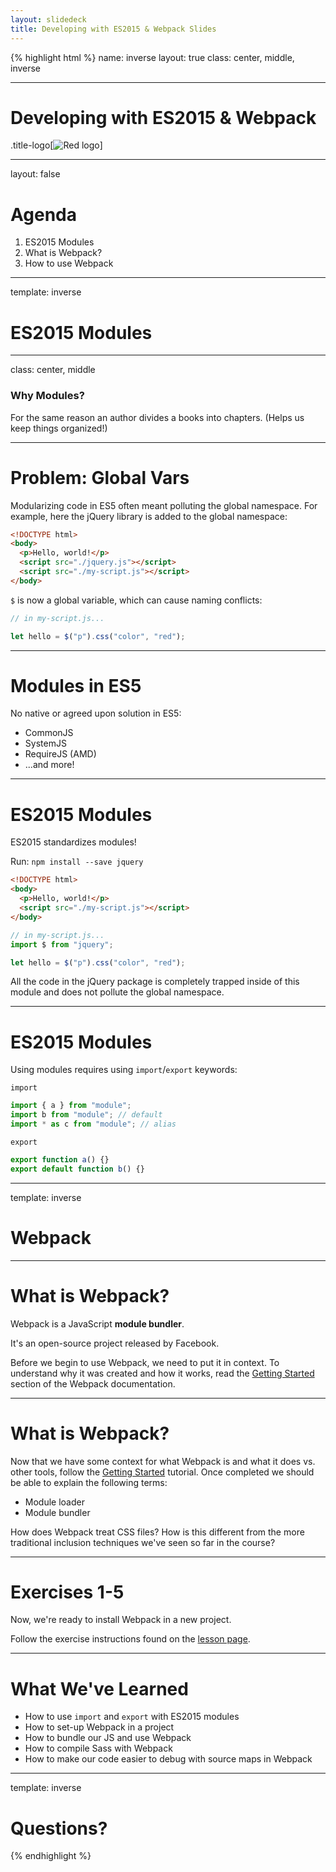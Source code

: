 ```yaml
---
layout: slidedeck
title: Developing with ES2015 & Webpack Slides
---
```


{% highlight html %}
name: inverse
layout: true
class: center, middle, inverse

---

# Developing with ES2015 & Webpack

.title-logo[![Red logo](/public/img/red-logo-white.svg)]

---

layout: false

# Agenda

1.  ES2015 Modules
2.  What is Webpack?
3.  How to use Webpack

---

template: inverse

# ES2015 Modules

---

class: center, middle

### Why Modules?

For the same reason an author divides a books into chapters. (Helps us keep things organized!)

---

# Problem: Global Vars

Modularizing code in ES5 often meant polluting the global namespace. For example, here the jQuery library is added to the global namespace:

```html
<!DOCTYPE html>
<body>
  <p>Hello, world!</p>
  <script src="./jquery.js"></script>
  <script src="./my-script.js"></script>
</body>
```

`$` is now a global variable, which can cause naming conflicts:

```js
// in my-script.js...

let hello = $("p").css("color", "red");
```

---

# Modules in ES5

No native or agreed upon solution in ES5:

- CommonJS
- SystemJS
- RequireJS (AMD)
- ...and more!

---

# ES2015 Modules

ES2015 standardizes modules!

Run: `npm install --save jquery`

```html
<!DOCTYPE html>
<body>
  <p>Hello, world!</p>
  <script src="./my-script.js"></script>
</body>
```

```js
// in my-script.js...
import $ from "jquery";

let hello = $("p").css("color", "red");
```

All the code in the jQuery package is completely trapped inside of this module and does not pollute the global namespace.

---

# ES2015 Modules

Using modules requires using `import`/`export` keywords:

`import`

```js
import { a } from "module";
import b from "module"; // default
import * as c from "module"; // alias
```

`export`

```js
export function a() {}
export default function b() {}
```

---

template: inverse

# Webpack

---

# What is Webpack?

Webpack is a JavaScript **module bundler**.

It's an open-source project released by Facebook.

Before we begin to use Webpack, we need to put it in context. To understand why it was created and how it works, read the [Getting Started](https://webpack.js.org/concepts/) section of the Webpack documentation.

---

# What is Webpack?

Now that we have some context for what Webpack is and what it does vs. other tools, follow the [Getting Started](https://webpack.js.org/concepts/)
tutorial. Once completed we should be able to explain the following terms:

- Module loader
- Module bundler

How does Webpack treat CSS files? How is this different from the more traditional inclusion techniques we've seen so far in the course?

---

# Exercises 1-5

Now, we're ready to install Webpack in a new project.

Follow the exercise instructions found on the [lesson page](/lesson/developing-with-es-next-webpack/).

---

# What We've Learned

- How to use `import` and `export` with ES2015 modules
- How to set-up Webpack in a project
- How to bundle our JS and use Webpack
- How to compile Sass with Webpack
- How to make our code easier to debug with source maps in Webpack

---

template: inverse

# Questions?

{% endhighlight %}
